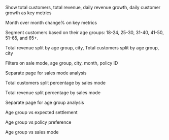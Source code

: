 Show total customers, total revenue, daily revenue growth, daily customer growth as key metrics

Month over month change% on key metrics

Segment customers based on their age groups: 
18-24, 25-30, 31-40, 41-50, 51-65, and 65+.

Total revenue split by age group, city, Total customers split by age group, city

Filters on sale mode, age group, city, month, policy ID

Separate page for sales mode analysis

Total customers split percentage by sales mode

Total revenue split percentage by sales mode

Separate page for age group analysis

Age group vs expected settlement

Age group vs policy preference

Age group vs sales mode


